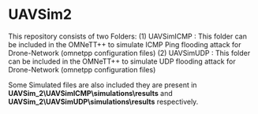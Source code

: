 # UAVSim2

This repository consists of two Folders:
(1) UAVSimICMP : This folder can be included in the OMNeTT++ to simulate ICMP Ping flooding attack for Drone-Network (omnetpp configuration files)
(2) UAVSimUDP : This folder can be included in the OMNeTT++ to simulate UDP flooding attack for Drone-Network (omnetpp configuration files)

Some Simulated files are also included they are present in **UAVSim_2\UAVSimICMP\simulations\results** and **UAVSim_2\UAVSimUDP\simulations\results** respectively. 
